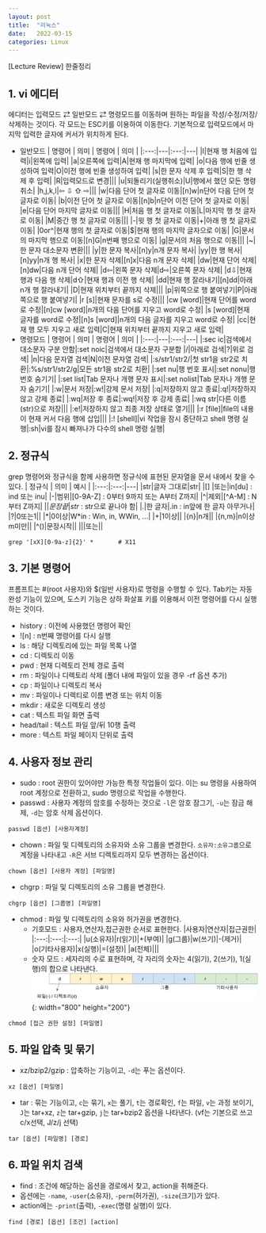```yaml
---
layout: post
title:  "리눅스"
date:   2022-03-15 
categories: Linux
---
```

[Lecture Review] 한줄정리

## 1. vi 에디터
에디터는 입력모드 ⇄ 일반모드 ⇄ 명령모드를 이동하며 원하는 파일을 작성/수정/저장/삭제하는 것이다. 각 모드는 ESC키를 이용하여 이동한다.
기본적으로 입력모드에서 마지막 입력한 글자에 커서가 위치하게 된다.
- 일반모드
    | 명령어 | 의미 | 명령어 | 의미 |
    |:---:|---|:---:|---|
    |I|현재 행 처음에 입력|i|왼쪽에 입력|
    |a|오른쪽에 입력|A|현재 행 마지막에 입력|
    |o|다음 행에 빈줄 생성하여 입력|O|이전 행에 빈줄 생성하여 입력|
    |s|한 문자 삭제 후 입력|S|한 행 삭제 후 입력|
    |R|입력모드로 변경|||
    |u|되돌리기(실행취소)|U|행에서 했던 모든 명령 취소|
    |h,j,k,l|⇦ ⇩ ⇧ ⇨|||
    |w|다음 단어 첫 글자로 이동|[n]w|n단어 다음 단어 첫 글자로 이동|
    |b|이전 단어 첫 글자로 이동|[n]b|n단어 이전 단어 첫 글자로 이동|
    |e|다음 단어 마지막 글자로 이동|||
    |H|처음 행 첫 글자로 이동|L|마지막 행 첫 글자로 이동|
    |M|중간 행 첫 글자로 이동|||
    |-|윗 행 첫 글자로 이동|+|아래 행 첫 글자로 이동|
    |0or^|현재 행의 첫 글자로 이동|$|현재 행의 마지막 글자으로 이동|
    |G|문서의 마지막 행으로 이동|[n]G|n번째 행으로 이동|
    |g|문서의 처음 행으로 이동|||
    |~|한 문자 대소문자 변환|||
    |y|한 문자 복사|[n]y|n개 문자 복사|
    |yy|한 행 복사|[n]yy|n개 행 복사|
    |x|한 문자 삭제|[n]x|다음 n개 문자 삭제|
    |dw|현재 단어 삭제|[n]dw|다음 n개 단어 삭제|
    |d⇦|왼쪽 문자 삭제|d⇨|오른쪽 문자 삭제|
    |d⇩|현재 행과 다음 행 삭제|d⇧|현재 행과 이전 행 삭제|
    |dd|현재 행 잘라내기|[n]dd|아래 n개 행 잘라내기|
    |D|현재 위치부터 끝까지 삭제|||
    |p|위쪽으로 행 붙여넣기|P|아래쪽으로 행 붙여넣기|
    |r [s]|현재 문자를 s로 수정|||
    |cw [word]|현재 단어를 word로 수정|[n]cw [word]|n개의 다음 단어를 지우고 word로 수정| 
    |s [word]|현재 글자를 word로 수정|[n]s [word]|n개의 다음 글자를 지우고 word로 수정| 
    |cc|현재 행 모두 지우고 새로 입력|C|현재 위치부터 끝까지 지우고 새로 입력|
- 명령모드
    | 명령어 | 의미 | 명령어 | 의미 |
    |:---:|---|:---:|---|
    |:sec ic|검색에서 대소문자 구분 안함|:set noic|검색에서 대소문자 구분함
    |/|아래로 검색|?|위로 검색|
    |n|다음 문자열 검색|N|이전 문자열 검색|
    |:s/str1/str2/|첫 str1을 str2로 치환|:%s/str1/str2/g|모든 str1을 str2로 치환|
    |:set nu|행 번호 표시|:set nonu|행 번호 숨기기|
    |:set list|Tab 문자나 개행 문자 표시|:set nolist|Tab 문자나 개행 문자 숨기기|
    |:w|문서 저장|:w!|강제 문서 저장|
    |:q|저장하지 않고 종료|:q!|저장하지 않고 강제 종료|
    |:wq|저장 후 종료|:wq!|저장 후 강제 종료|
    |:wq str|다른 이름(str)으로 저장|||
    |:e!|저장하지 않고 최종 저장 상태로 열기|||
    |:r [file]|file의 내용이 현재 커서 다음 행에 삽입|||
    |:! [shell]|vi 작업을 잠시 중단하고 shell 명령 실행|:sh|vi를 잠시 빠져나가 다수의 shell 명령 실행|

## 2. 정규식
grep 명령어와 정규식을 함께 사용하면 정규식에 표현된 문자열을 문서 내에서 찾을 수 있다.
| 정규식 | 의미 | 예시 |
|:---:|:---:|---|
|str|글자 그대로|str|
|[] |또는|in[du] : ind 또는 inu|
|-|범위|[0-9A-Z] : 0부터 9까지 또는 A부터 Z까지|
|^|제외|[^A-M] : N부터 Z까지|
|$|문장끝|str$ : str으로 끝나야 함|
|.|한 글자|.in : in앞에 한 글자 아무거나|
|?|0또는1||
|*|0이상|W\*in : Win, in, WWin, ...|
|+|1이상||
|{n}|n개||
|{n,m}|n이상 m미만||
|^()|문장시작||
|\||또는||

```console
grep '[xX][0-9a-z]{2}' *       # X11
```

## 3. 기본 명령어
프롬프트는 #(root 사용자)와 $(일반 사용자)로 명령을 수행할 수 있다. Tab키는 자동 완성 기능이 있으며, 도스키 기능은 상하 화살표 키를 이용해서 이전 명령어를 다시 실행하는 것이다. 
- history :  이전에 사용했던 명령어 확인
- ![n] : n번째 명령어를 다시 실행
- ls : 해당 디렉토리에 있는 파일 목록 나열
- cd : 디렉토리 이동
- pwd : 현재 디렉토리 전체 경로 출력
- rm : 파일이나 디렉토리 삭제 (폴더 내에 파일이 있을 경우 -rf 옵션 추가)
- cp : 파일이나 디렉토리 복사
- mv : 파일이나 디렉티로 이름 변경 또는 위치 이동
- mkdir : 새로운 디렉토리 생성
- cat : 텍스트 파일 화면 출력
- head/tail : 텍스트 파일 앞/뒤 10행 출력
- more : 텍스트 파일 페이지 단위로 출력

## 4. 사용자 정보 관리
- sudo : root 권한이 있어야만 가능한 특정 작업들이 있다. 이는 su 명령을 사용하여 root 계정으로 전환하고, sudo 명령으로 작업을 수행한다.
- passwd : 사용자 계정의 암호를 수정하는 것으로 `-l`은 암호 잠그기, `-u`는 잠금 해제, `-d`는 암호 삭제 옵션이다.
```console
passwd [옵션] [사용자계정]
```
- chown : 파일 및 디렉토리의 소유자와 소유 그룹을 변경한다. `소유자:소유그룹`으로 계정을 나타내고 `-R`은 서브 디렉토리까지 모두 변경하는 옵션이다.
```console
chown [옵션] [사용자 계정] [파일명]
```
- chgrp : 파일 및 디렉토리의 소유 그룹을 변경한다.
```console
chgrp [옵션] [그룹명] [파일명]
```
- chmod : 파일 및 디렉토리의 소유와 허가권을 변경한다.
    - 기호모드 : 사용자,연산자,접근권한 순서로 표현한다.
        |사용자|연산자|접근권한|
        |:---:|:---:|:---:|
        |u(소유자)|r(읽기)|+(부여)|
        |g(그룹)|w(쓰기)|-(제거)|
        |o(기타사용자)|x(실행)|=(설정)|
        |a(전체)|||
    - 숫자 모드 : 세자리의 수로 표현하며, 각 자리의 숫자는 4(읽기), 2(쓰기), 1(실행)의 합으로 나타낸다.
![](https://github.com/mmminji/mmminji.github.io/blob/main/assets/post_pics/Linux-chmod.png?raw=true){: width="800" height="200"}  
```console
chmod [접근 권한 설정] [파일명]
```

## 5. 파일 압축 및 묶기

- xz/bzip2/gzip : 압축하는 기능이고, `-d`는 푸는 옵션이다.
```console
xz [옵션] [파일명]
```
- tar : 묶는 기능이고, `c`는 묶기, `x`는 풀기, `t`는 경로확인, `f`는 파일, `v`는 과정 보이기, `J`는 tar+xz, `z`는 tar+gzip, `j`는 tar+bzip2 옵션을 나타낸다.
(vf는 기본으로 쓰고 c/x선택, J/z/j 선택)
```console
tar [옵션] [파일명] [경로]
```


## 6. 파일 위치 검색
- find : 조건에 해당하는 옵션을 경로에서 찾고, action을 취해준다.
- 옵션에는 `-name`, `-user`(소유자), `-perm`(허가권), `-size`(크기)가 있다.
- action에는 `-print`(출력), `-exec`(명령 실행)이 있다.
```console
find [경로] [옵션] [조건] [action]
```

